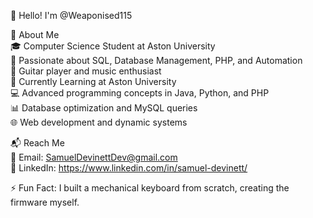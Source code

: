 👋 Hello! I'm @Weaponised115  

🚀 About Me  
🎓 Computer Science Student at Aston University  
🌟 Passionate about SQL, Database Management, PHP, and Automation  
🎸 Guitar player and music enthusiast  
📖 Currently Learning at Aston University  
💻 Advanced programming concepts in Java, Python, and PHP  
📊 Database optimization and MySQL queries  
🌐 Web development and dynamic systems  
  
📬 Reach Me  
📧 Email: SamuelDevinettDev@gmail.com  
💼 LinkedIn: https://www.linkedin.com/in/samuel-devinett/  

⚡ Fun Fact: I built a mechanical keyboard from scratch, creating the firmware myself.  

